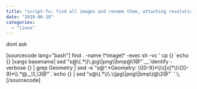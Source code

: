 ```yaml
---
title: "script-fu: find all images and rename them, attaching resolution information to filename"
date: "2010-06-18"
categories: 
  - "linux"
---
```


dont ask  
  
\[sourcecode lang="bash"\] find . -name \\\*image\\\* -exec sh -vc ' cp {} \`echo {} |xargs basename| sed "s@\\(.\*\\)\\.jpg\\|png\\|bmp@\\1@"\`\_\_\`identify -verbose {} | grep Geometry | sed -e "s@^.\*Geometry: \\(\[0-9\]\*\\)\\(\[x\]\*\\)\\(\[0-9\]\*\\).\*@\_\_\\1\_\\3@"\`.\`echo {} | sed "s@\\(.\*\\)\\.\\(jpg\\|png\\|bmp\\)@\\2@"\` ' \\; \[/sourcecode\]
